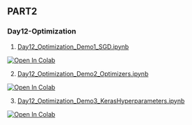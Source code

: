 ## PART2

### Day12-Optimization
1. [Day12_Optimization_Demo1_SGD.ipynb](https://colab.research.google.com/github/yapay-ogrenme/casgem-eu-project-training-on-data-mining-2nd/blob/main/PART2/Day12-Optimization/notebooks/Day12_Optimization_Demo1_SGD.ipynb)

[![Open In Colab](https://colab.research.google.com/assets/colab-badge.svg)](https://colab.research.google.com/github/yapay-ogrenme/casgem-eu-project-training-on-data-mining-2nd/blob/main/PART2/Day12-Optimization/notebooks/Day12_Optimization_Demo1_SGD.ipynb)

2. [Day12_Optimization_Demo2_Optimizers.ipynb](https://colab.research.google.com/github/yapay-ogrenme/casgem-eu-project-training-on-data-mining-2nd/blob/main/PART2/Day12-Optimization/notebooks/Day12_Optimization_Demo2_Optimizers.ipynb)

[![Open In Colab](https://colab.research.google.com/assets/colab-badge.svg)](https://colab.research.google.com/github/yapay-ogrenme/casgem-eu-project-training-on-data-mining-2nd/blob/main/PART2/Day12-Optimization/notebooks/Day12_Optimization_Demo2_Optimizers.ipynb)

3. [Day12_Optimization_Demo3_KerasHyperparameters.ipynb](https://colab.research.google.com/github/yapay-ogrenme/casgem-eu-project-training-on-data-mining-2nd/blob/main/PART2/Day12-Optimization/notebooks/Day12_Optimization_Demo3_KerasHyperparameters.ipynb)

[![Open In Colab](https://colab.research.google.com/assets/colab-badge.svg)](https://colab.research.google.com/github/yapay-ogrenme/casgem-eu-project-training-on-data-mining-2nd/blob/main/PART2/Day12-Optimization/notebooks/Day12_Optimization_Demo3_KerasHyperparameters.ipynb)





